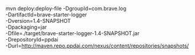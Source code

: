 mvn deploy:deploy-file -DgroupId=com.brave.log \
  -DartifactId=brave-starter-logger \
  -Dversion=1.4-SNAPSHOT \
  -Dpackaging=jar \
  -Dfile=./target/brave-starter-logger-1.4-SNAPSHOT.jar \
  -DrepositoryId=ppdai \
  -Durl=http://maven.repo.ppdai.com/nexus/content/repositories/snapshots/